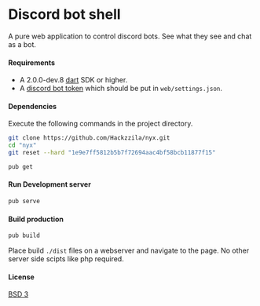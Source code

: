 # Discord bot shell

A pure web application to control discord bots. See what they see and chat as a bot.

#### Requirements

- A 2.0.0-dev.8 [dart](https://www.dartlang.org/) SDK or higher.
- A [discord bot token](https://github.com/reactiflux/discord-irc/wiki/Creating-a-discord-bot-&-getting-a-token) which should be put in `web/settings.json`.

#### Dependencies

Execute the following commands in the project directory.

```sh
git clone https://github.com/Hackzzila/nyx.git
cd "nyx"
git reset --hard "1e9e7ff5812b5b7f72694aac4bf58bcb11877f15"
```

```sh
pub get
```

#### Run Development server

```sh
pub serve
```

#### Build production

```sh
pub build
```

Place build `./dist` files on a webserver and navigate to the page. No other server side scipts like php required.

#### License

[BSD 3](https://opensource.org/licenses/BSD-3-Clause)
